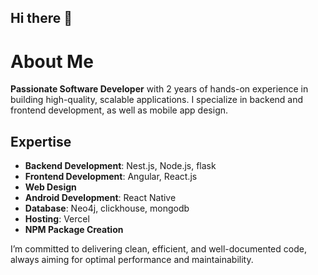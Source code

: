 ## Hi there 👋

# About Me

**Passionate Software Developer** with 2 years of hands-on experience in building high-quality, scalable applications. I specialize in backend and frontend development, as well as mobile app design.

## Expertise

- **Backend Development**: Nest.js, Node.js, flask
- **Frontend Development**: Angular, React.js
- **Web Design**
- **Android Development**: React Native
- **Database**: Neo4j, clickhouse, mongodb
- **Hosting**: Vercel
- **NPM Package Creation**

I’m committed to delivering clean, efficient, and well-documented code, always aiming for optimal performance and maintainability.


<!--
**Bhandekunal16/bhandekunal16** is a ✨ _special_ ✨ repository because its `README.md` (this file) appears on your GitHub profile.

Here are some ideas to get you started:

- 🔭 I’m currently working on ...
- 🌱 I’m currently learning ...
- 👯 I’m looking to collaborate on ...
- 🤔 I’m looking for help with ...
- 💬 Ask me about ...
- 📫 How to reach me: ...
- 😄 Pronouns: ...
- ⚡ Fun fact: ...
-->
